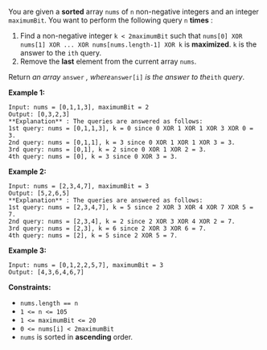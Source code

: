 You are given a **sorted** array `nums` of `n` non-negative integers and an
integer `maximumBit`. You want to perform the following query `n` **times** :

  1. Find a non-negative integer `k < 2maximumBit` such that `nums[0] XOR nums[1] XOR ... XOR nums[nums.length-1] XOR k` is **maximized**. `k` is the answer to the `ith` query.
  2. Remove the **last** element from the current array `nums`.

Return _an array_ `answer` _, where_`answer[i]` _is the answer to the_`ith`
_query_.



**Example 1:**

    
    
    Input: nums = [0,1,1,3], maximumBit = 2
    Output: [0,3,2,3]
    **Explanation** : The queries are answered as follows:
    1st query: nums = [0,1,1,3], k = 0 since 0 XOR 1 XOR 1 XOR 3 XOR 0 = 3.
    2nd query: nums = [0,1,1], k = 3 since 0 XOR 1 XOR 1 XOR 3 = 3.
    3rd query: nums = [0,1], k = 2 since 0 XOR 1 XOR 2 = 3.
    4th query: nums = [0], k = 3 since 0 XOR 3 = 3.
    

**Example 2:**

    
    
    Input: nums = [2,3,4,7], maximumBit = 3
    Output: [5,2,6,5]
    **Explanation** : The queries are answered as follows:
    1st query: nums = [2,3,4,7], k = 5 since 2 XOR 3 XOR 4 XOR 7 XOR 5 = 7.
    2nd query: nums = [2,3,4], k = 2 since 2 XOR 3 XOR 4 XOR 2 = 7.
    3rd query: nums = [2,3], k = 6 since 2 XOR 3 XOR 6 = 7.
    4th query: nums = [2], k = 5 since 2 XOR 5 = 7.
    

**Example 3:**

    
    
    Input: nums = [0,1,2,2,5,7], maximumBit = 3
    Output: [4,3,6,4,6,7]
    



**Constraints:**

  * `nums.length == n`
  * `1 <= n <= 105`
  * `1 <= maximumBit <= 20`
  * `0 <= nums[i] < 2maximumBit`
  * `nums`​​​ is sorted in **ascending** order.

